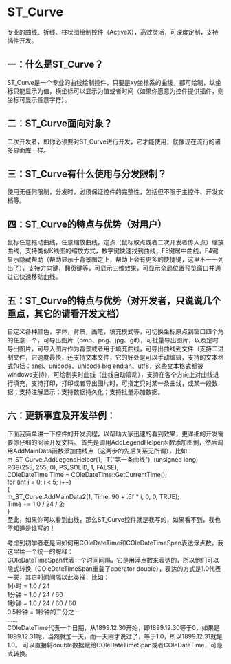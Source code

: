 # ST_Curve
专业的曲线、折线、柱状图绘制控件（ActiveX），高效灵活，可深度定制，支持插件开发。

## 一：什么是ST_Curve？
ST_Curve是一个专业的曲线绘制控件，只要是xy坐标系的曲线，都可绘制，纵坐标只能显示为值，横坐标可以显示为值或者时间（如果你愿意为控件提供插件，则坐标可显示任意字符）。

## 二：ST_Curve面向对象？
二次开发者，即你必须要对ST_Curve进行开发，它才能使用，就像现在流行的诸多界面库一样。

## 三：ST_Curve有什么使用与分发限制？
使用无任何限制，分发时，必须保证控件的完整性，包括但不限于主控件、开发文档等。

## 四：ST_Curve的特点与优势（对用户）
鼠标任意拖动曲线，任意缩放曲线，定点（鼠标取点或者二次开发者传入点）缩放曲线，支持类似K线图的缩放方式，数字键快速找到曲线，F5键居中曲线，F4键显示隐藏帮助（帮助显示于背景图之上，帮助上会有更多的快捷键，这里不一一列出了），支持方向键，翻页键等，可显示三维效果，可显示全局位置预览窗口并通过它快速移动曲线。

## 五：ST_Curve的特点与优势（对开发者，只说说几个重点，其它的请看开发文档）
自定义各种颜色，字体，背景，画笔，填充模式等，可切换坐标原点到窗口四个角的任意一个，可导出图片（bmp、png、jpg、gif），可批量导出图片，以及定时导出图片，可导入图片作为背景或者用于填充曲线，可导出曲线到文件（支持二进制文件，它速度最快，还支持文本文件，它的好处是可以手动编辑，支持的文本格式包括：ansi、unicode、unicode big endian、utf8，这些文本格式都被windows支持），可绘制实时曲线（曲线自动滚动），支持在各个方向上对曲线进行填充，支持打印，打印或者导出图片时，可指定只对某一条曲线，或某一段数据；支持注解显示；支持数据持久化；支持批量添加数据。

## 六：更新事宜及开发举例：
下面我简单讲一下控件的开发流程，以帮助大家迅速的看到效果，更详细的开发需要你仔细的阅读开发文档。 首先是调用AddLegendHelper函数添加图例，然后调用AddMainData函数添加曲线点（这两步的先后关系无所谓），比如：</br>
m_ST_Curve.AddLegendHelper(1, _T("第一条曲线"), (unsigned long) RGB(255, 255, 0), PS_SOLID, 1, FALSE);</br>
COleDateTime Time = COleDateTime::GetCurrentTime();</br>
for (int i = 0; i < 5; i++)</br>
{</br>
  m_ST_Curve.AddMainData2(1, Time, 90 + .6f * i, 0, 0, TRUE);</br>
  Time += 1.0 / 24 / 2;</br>
}</br>
至此，如果你可以看到曲线，那么ST_Curve控件就是我写的，如果看不到，我也不知道是谁写的！

考虑到初学者老是问如何用COleDateTime和COleDateTimeSpan表达浮点数，我这里给一个统一的解释：</br>
COleDateTimeSpan代表一个时间间隔，它是用浮点数来表达的，所以他们可以隐式转换（COleDateTimeSpan重载了operator double），表达的方式是1.0代表一天，其它时间间隔以此类推，比如：</br>
1小时 = 1.0 / 24</br>
1分钟 = 1.0 / 24 / 60</br>
1秒钟 = 1.0 / 24 / 60 / 60</br>
0.5秒钟 = 1秒钟的二分之一</br>
……</br>
COleDateTime代表一个日期，从1899.12.30开始，即1899.12.30等于0，如果是1899.12.31呢，当然就加一天，而一天刚才说过了，等于1.0，所以1899.12.31就是1.0。
可以直接将double数据赋给COleDateTimeSpan或者COleDateTime，可隐式转换。

